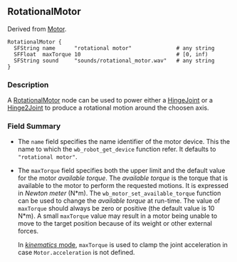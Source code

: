 ## RotationalMotor

Derived from [Motor](motor.md).

```
RotationalMotor {
  SFString name      "rotational motor"              # any string
  SFFloat  maxTorque 10                              # [0, inf)
  SFString sound     "sounds/rotational_motor.wav"   # any string
}
```

### Description

A [RotationalMotor](#rotationalmotor) node can be used to power either a [HingeJoint](hingejoint.md) or a [Hinge2Joint](hinge2joint.md) to produce a rotational motion around the choosen axis.

### Field Summary

- The `name` field specifies the name identifier of the motor device.
This the name to which the `wb_robot_get_device` function refer.
It defaults to `"rotational motor"`.

- The `maxTorque` field specifies both the upper limit and the default value for the motor *available torque*.
The *available torque* is the torque that is available to the motor to perform the requested motions.
It is expressed in *Newton meter* (N\*m).
The `wb_motor_set_available_torque` function can be used to change the *available torque* at run-time.
The value of `maxTorque` should always be zero or positive (the default value is 10 N\*m).
A small `maxTorque` value may result in a motor being unable to move to the target position because of its weight or other external forces.

    In [*kinematics* mode](physics.md#how-to-use-physics-nodes), `maxTorque` is used to clamp the joint acceleration in case `Motor.acceleration` is not defined.
